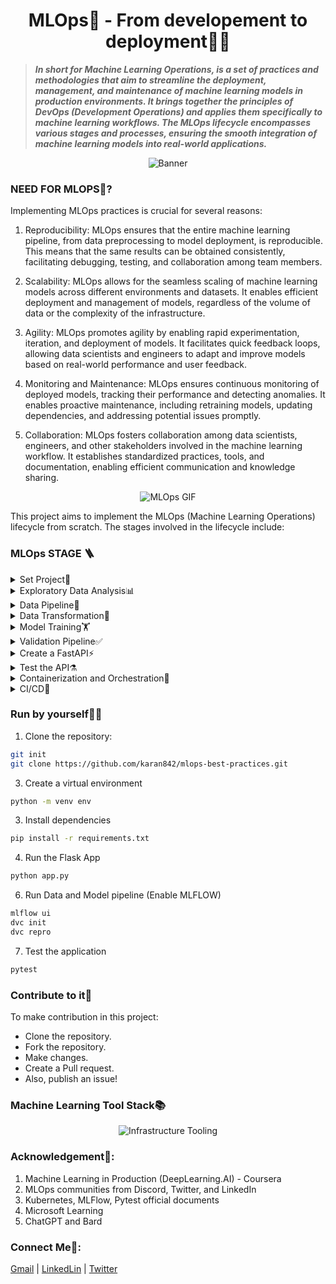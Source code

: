 <h1 align="center">MLOps🚀 - From developement to deployment🧪💥</h1>

> ***In short for Machine Learning Operations, is a set of practices and methodologies that aim to streamline the deployment, management, and maintenance of machine learning models in production environments. It brings together the principles of DevOps (Development Operations) and applies them specifically to machine learning workflows. The MLOps lifecycle encompasses various stages and processes, ensuring the smooth integration of machine learning models into real-world applications.***

<div align="center">
  <img src="https://github.com/karan842/mlops-best-practices/blob/master/img/mlops-best-practices.png" alt="Banner"/>
</div>

### NEED FOR MLOPS🔮?

Implementing MLOps practices is crucial for several reasons:

1. Reproducibility: MLOps ensures that the entire machine learning pipeline, from data preprocessing to model deployment, is reproducible. This means that the same results can be obtained consistently, facilitating debugging, testing, and collaboration among team members.

2. Scalability: MLOps allows for the seamless scaling of machine learning models across different environments and datasets. It enables efficient deployment and management of models, regardless of the volume of data or the complexity of the infrastructure.

3. Agility: MLOps promotes agility by enabling rapid experimentation, iteration, and deployment of models. It facilitates quick feedback loops, allowing data scientists and engineers to adapt and improve models based on real-world performance and user feedback.

4. Monitoring and Maintenance: 
MLOps ensures continuous monitoring of deployed models, tracking their performance and detecting anomalies. It enables proactive maintenance, including retraining models, updating dependencies, and addressing potential issues promptly.

5. Collaboration: MLOps fosters collaboration among data scientists, engineers, and other stakeholders involved in the machine learning workflow. It establishes standardized practices, tools, and documentation, enabling efficient communication and knowledge sharing.


<div align="center">
  <img src="https://assets-global.website-files.com/5e9aa66fd3886aa2b4ec01ca/630341e16bdfc87f7cd23ee0_ezgif.com-gif-maker%20(1).gif" alt="MLOps GIF" />
</div>

   
This project aims to implement the MLOps (Machine Learning Operations) lifecycle from scratch. The stages involved in the lifecycle include:


### MLOps STAGE 🪜
<details>
<summary>Set Project🐣</summary>

Set up your project environment and version control system for MLOps.

1. Create a Python virtual environment to manage dependencies.
2. Initialize Git and set up your GitHub repository for version control.
3. Install DVC (Data Version Control) for efficient data versioning and storage.
4. Install project dependencies using `requirements.txt`.
5. Write utility scripts for logs, exception handling, and common utilities.

</details>

<details>
<summary>Exploratory Data Analysis📊</summary>

Perform EDA on your data to gain insights and understand statistical properties.

1. Explore the data to understand its distribution and characteristics.
2. Plot charts and graphs to visualize data patterns and relationships.
3. Identify and handle outliers and missing data points.

</details>

<details>
<summary>Data Pipeline🚧</summary>

Create a data ingestion pipeline for data preparation and versioning.

1. Write a data ingestion pipeline to split data into train and test sets.
2. Store the processed data as artifacts for reproducibility.
3. Implement data versioning using DVC for maintaining data integrity.
4. Use the Faker library to generate synthetic data with noise for testing purposes.

</details>

<details>
<summary>Data Transformation🦾</summary>

Perform data transformation tasks to ensure data quality and consistency.

1. Write a script for data transformation, including imputation and outlier detection.
2. Handle class imbalances in the dataset.
3. Implement One-Hot-Encoding and scaling for features.

</details>

<details>
<summary>Model Training🏋️</summary>

Train and tune multiple classification models and track experiments.

1. Train and tune various classification models on the data.
2. Use MLflow for experimentation and tracking model metrics.
3. Log results in the form of JSON to track model performance.

</details>

<details>
<summary>Validation Pipeline✅</summary>

Create a Pydantic pipeline for data preprocessing and validation.

1. Define a Pydantic data model to enforce data validation and types.
2. Implement a pipeline for data preprocessing and validation.
3. Verify the range of values and data types for data integrity.

</details>

<details>
<summary>Create a FastAPI⚡</summary>

Build a FastAPI to make predictions using your trained models.

1. Develop a FastAPI application to serve predictions.
2. Integrate the trained models with the FastAPI endpoint.
3. Provide API documentation using Swagger UI.

</details>

<details>
<summary>Test the API⚗️</summary>

Conduct thorough testing of your FastAPI application.

1. Use Pytest to test different components of the API.
2. Test data types and handle missing input scenarios.
3. Ensure the API responds correctly to various inputs.

</details>

<details>
<summary>Containerization and Orchestration🚢</summary>

Prepare your application for deployment using containers and orchestration.

1. Build a Docker image for your FastAPI application.
2. Push the Docker image to Azure Container Registry (ACR).
3. Test the application locally using Minikube.
4. Deploy the Docker image from ACR to Azure Kubernetes Service (AKS) for production.

</details>

<details>
<summary>CI/CD🔁</summary>

Set up a Continuous Integration and Continuous Deployment pipeline for your application.

1. Configure CI/CD pipeline for automated build and testing.
2. Deploy the application on Azure using CI/CD pipelines.

</details>

### Run by yourself🏃‍♂️
1. Clone the repository:
```bash
git init
git clone https://github.com/karan842/mlops-best-practices.git
```

3. Create a virtual environment
```bash
python -m venv env
```

3. Install dependencies
```bash
pip install -r requirements.txt
```

4. Run the Flask App
```bash
python app.py
```

6. Run Data and Model pipeline (Enable MLFLOW)
```bash
mlflow ui
dvc init
dvc repro
```

7. Test the application
```bash
pytest
```

### Contribute to it🌱
To make contribution in this project:
- Clone the repository.
- Fork the repository.
- Make changes.
- Create a Pull request.
- Also, publish an issue!
  

### Machine Learning Tool Stack📚
<div align="center">
  <img src="https://fullstackdeeplearning.com/spring2021/lecture-6-notes-media/Infra-Tooling3.png" alt="Infrastructure Tooling" />
</div>

### Acknowledgement📃:
1. Machine Learning in Production (DeepLearning.AI) - Coursera
2. MLOps communities from Discord, Twitter, and LinkedIn
3. Kubernetes, MLFlow, Pytest official documents
4. Microsoft Learning
5. ChatGPT and Bard

### Connect Me🤝:
[Gmail](karanshingde@gmail.com) | [LinkedLin](https://www.linkedin.com/in/karanshingde) | [Twitter](https://www.twitter.com/kuchbhikaran)

